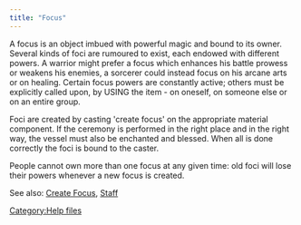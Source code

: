 ```yaml
---
title: "Focus"
---
```


A focus is an object imbued with powerful magic and bound to its owner.
Several kinds of foci are rumoured to exist, each endowed with different
powers. A warrior might prefer a focus which enhances his battle prowess
or weakens his enemies, a sorcerer could instead focus on his arcane
arts or on healing. Certain focus powers are constantly active; others
must be explicitly called upon, by USING the item - on oneself, on
someone else or on an entire group.

Foci are created by casting 'create focus' on the appropriate material
component. If the ceremony is performed in the right place and in the
right way, the vessel must also be enchanted and blessed. When all is
done correctly the foci is bound to the caster.

People cannot own more than one focus at any given time: old foci will
lose their powers whenever a new focus is created.

See also: [Create Focus](Create_Focus "wikilink"),
[Staff](Staff "wikilink")

[Category:Help files](Category:Help_files "wikilink")